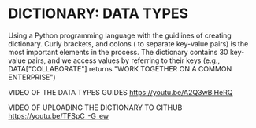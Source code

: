 # DICTIONARY: DATA TYPES
Using a Python programming language with the guidlines of creating dictionary. Curly brackets, and colons ( to separate key-value pairs) is the most important elements in the process. The dictionary contains 30 key-value pairs, and we access values by referring to their keys (e.g., DATA["COLLABORATE"] returns "WORK TOGETHER ON A COMMON ENTERPRISE")

VIDEO OF THE DATA TYPES GUIDES
https://youtu.be/A2Q3wBiHeRQ

VIDEO OF UPLOADING THE DICTIONARY TO GITHUB
https://youtu.be/TFSpC_-G_ew
